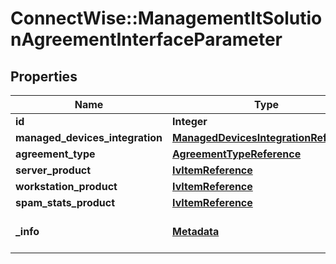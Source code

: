 # ConnectWise::ManagementItSolutionAgreementInterfaceParameter

## Properties
Name | Type | Description | Notes
------------ | ------------- | ------------- | -------------
**id** | **Integer** |  | [optional] 
**managed_devices_integration** | [**ManagedDevicesIntegrationReference**](ManagedDevicesIntegrationReference.md) |  | [optional] 
**agreement_type** | [**AgreementTypeReference**](AgreementTypeReference.md) |  | 
**server_product** | [**IvItemReference**](IvItemReference.md) |  | [optional] 
**workstation_product** | [**IvItemReference**](IvItemReference.md) |  | [optional] 
**spam_stats_product** | [**IvItemReference**](IvItemReference.md) |  | [optional] 
**_info** | [**Metadata**](Metadata.md) | Metadata of the entity | [optional] 



